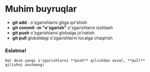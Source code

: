 # Muhim buyruqlar

- **git add .** o'zgarishlarni gitga qo'shish
- **git commit -m "o'zgarish"** o'zgarishlarni izohlash
- **git push** o'zgarishlarni globalga jo'natish
- **git pull** globaldagi o'zgarishlarni localga chaqirish

### Eslatma!
```
Har doim yangi o'zgarishlarni **push** qilishdan avval, **pull** qilishni unutmang!
```
